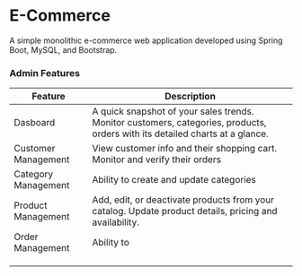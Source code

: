 # E-Commerce
A simple monolithic e-commerce web application developed using Spring Boot, MySQL, and Bootstrap.

### Admin Features
| Feature | Description |
| ------------- | ------------- |
| Dasboard | A quick snapshot of your sales trends. Monitor customers, categories, products, orders with its detailed charts at a glance. |
| Customer Management | View customer info and their shopping cart. Monitor and verify their orders |
| Category Management | Ability to create and update categories |
| Product Management | Add, edit, or deactivate products from your catalog. Update product details, pricing and availability. |
| Order Management | Ability to |
|   | |
|   | |
|   | |
